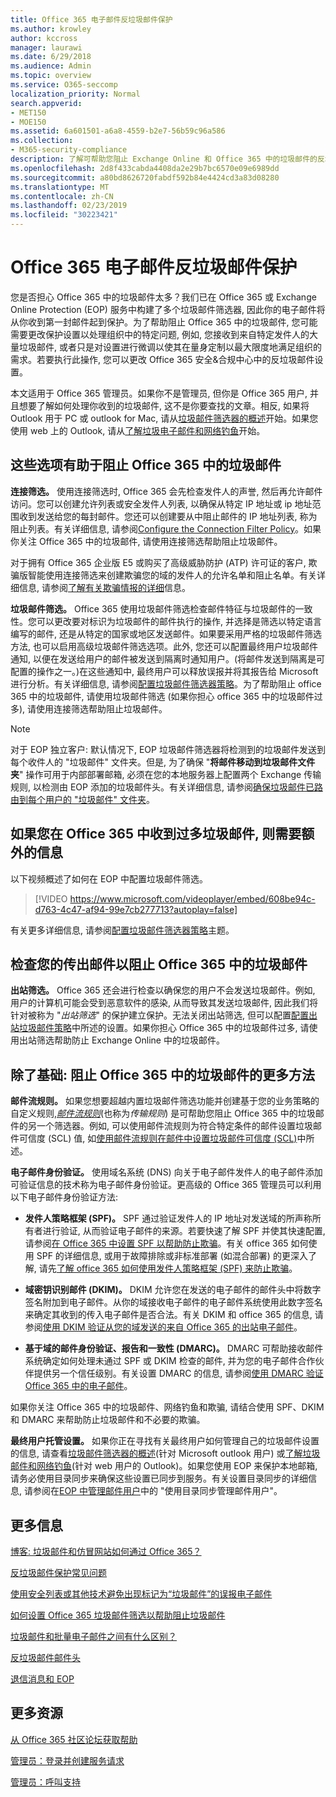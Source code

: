 ```yaml
---
title: Office 365 电子邮件反垃圾邮件保护
ms.author: krowley
author: kccross
manager: laurawi
ms.date: 6/29/2018
ms.audience: Admin
ms.topic: overview
ms.service: O365-seccomp
localization_priority: Normal
search.appverid:
- MET150
- MOE150
ms.assetid: 6a601501-a6a8-4559-b2e7-56b59c96a586
ms.collection:
- M365-security-compliance
description: 了解可帮助您阻止 Exchange Online 和 Office 365 中的垃圾邮件的反垃圾邮件设置和筛选器。在 Office 365 中获取过多垃圾邮件？您可以自定义垃圾邮件筛选器和反垃圾邮件策略设置。
ms.openlocfilehash: 2d8f433cabda4408da2e29b7bc6570e09e6989dd
ms.sourcegitcommit: a80bd8626720fabdf592b84e4424cd3a83d08280
ms.translationtype: MT
ms.contentlocale: zh-CN
ms.lasthandoff: 02/23/2019
ms.locfileid: "30223421"
---
```

# <a name="office-365-email-anti-spam-protection"></a>Office 365 电子邮件反垃圾邮件保护

您是否担心 Office 365 中的垃圾邮件太多？我们已在 Office 365 或 Exchange Online Protection (EOP) 服务中构建了多个垃圾邮件筛选器, 因此你的电子邮件将从你收到第一封邮件起到保护。为了帮助阻止 Office 365 中的垃圾邮件, 您可能需要更改保护设置以处理组织中的特定问题, 例如, 您接收到来自特定发件人的大量垃圾邮件, 或者只是对设置进行微调以使其在量身定制以最大限度地满足组织的需求。若要执行此操作, 您可以更改 Office 365 安全&amp;合规中心中的反垃圾邮件设置。
  
本文适用于 Office 365 管理员。如果你不是管理员, 但你是 Office 365 用户, 并且想要了解如何处理你收到的垃圾邮件, 这不是你要查找的文章。相反, 如果将 Outlook 用于 PC 或 outlook for Mac, 请从[垃圾邮件筛选器的概述](https://support.office.com/article/5ae3ea8e-cf41-4fa0-b02a-3b96e21de089)开始。如果您使用 web 上的 Outlook, 请从[了解垃圾电子邮件和网络钓鱼](https://support.office.com/article/86c1d76f-4d5a-4967-9647-35665dc17c31)开始。
  
## <a name="these-options-help-you-prevent-spam-in-office-365"></a>这些选项有助于阻止 Office 365 中的垃圾邮件

 **连接筛选。** 使用连接筛选时, Office 365 会先检查发件人的声誉, 然后再允许邮件访问。您可以创建允许列表或安全发件人列表, 以确保从特定 IP 地址或 ip 地址范围收到发送给您的每封邮件。您还可以创建要从中阻止邮件的 IP 地址列表, 称为阻止列表。有关详细信息, 请参阅[Configure the Connection Filter Policy](https://technet.microsoft.com/library/jj200718%28v=exchg.150%29.aspx)。如果你关注 Office 365 中的垃圾邮件, 请使用连接筛选帮助阻止垃圾邮件。
  
对于拥有 Office 365 企业版 E5 或购买了高级威胁防护 (ATP) 许可证的客户, 欺骗版智能使用连接筛选来创建欺骗您的域的发件人的允许名单和阻止名单。有关详细信息, 请参阅[了解有关欺骗情报的详细](https://go.microsoft.com/fwlink/?LinkID=735009)信息。
  
 **垃圾邮件筛选。** Office 365 使用垃圾邮件筛选检查邮件特征与垃圾邮件的一致性。您可以更改要对标识为垃圾邮件的邮件执行的操作, 并选择是筛选以特定语言编写的邮件, 还是从特定的国家或地区发送邮件。如果要采用严格的垃圾邮件筛选方法, 也可以启用高级垃圾邮件筛选选项。此外, 您还可以配置最终用户垃圾邮件通知, 以便在发送给用户的邮件被发送到隔离时通知用户。(将邮件发送到隔离是可配置的操作之一。)在这些通知中, 最终用户可以释放误报并将其报告给 Microsoft 进行分析。有关详细信息, 请参阅[配置垃圾邮件筛选器策略](https://go.microsoft.com/fwlink/p/?LinkId=617147)。为了帮助阻止 office 365 中的垃圾邮件, 请使用垃圾邮件筛选 (如果你担心 office 365 中的垃圾邮件过多), 请使用连接筛选帮助阻止垃圾邮件。
  
> [!NOTE]
> 对于 EOP 独立客户: 默认情况下, EOP 垃圾邮件筛选器将检测到的垃圾邮件发送到每个收件人的 "垃圾邮件" 文件夹。但是, 为了确保 "**将邮件移动到垃圾邮件文件夹**" 操作可用于内部部署邮箱, 必须在您的本地服务器上配置两个 Exchange 传输规则, 以检测由 EOP 添加的垃圾邮件头。有关详细信息, 请参阅[确保垃圾邮件已路由到每个用户的 "垃圾邮件" 文件夹](https://technet.microsoft.com/library/jj837173%28v=exchg.150%29.aspx)。 
  
## <a name="extra-information-if-you-receive-too-much-spam-in-office-365"></a>如果您在 Office 365 中收到过多垃圾邮件, 则需要额外的信息

以下视频概述了如何在 EOP 中配置垃圾邮件筛选。
  
> [!VIDEO https://www.microsoft.com/videoplayer/embed/608be94c-d763-4c47-af94-99e7cb277713?autoplay=false]
  
有关更多详细信息, 请参阅[配置垃圾邮件筛选器策略](https://go.microsoft.com/fwlink/p/?LinkId=617147)主题。
  
## <a name="check-your-outgoing-messages-to-prevent-spam-in-office-365"></a>检查您的传出邮件以阻止 Office 365 中的垃圾邮件

 **出站筛选。** Office 365 还会进行检查以确保您的用户不会发送垃圾邮件。例如, 用户的计算机可能会受到恶意软件的感染, 从而导致其发送垃圾邮件, 因此我们将针对被称为 "*出站筛选*" 的保护建立保护。无法关闭出站筛选, 但可以配置[配置出站垃圾邮件策略](https://technet.microsoft.com/library/jj200737%28v=exchg.150%29.aspx)中所述的设置。如果你担心 Office 365 中的垃圾邮件过多, 请使用出站筛选帮助防止 Exchange Online 中的垃圾邮件。
  
## <a name="beyond-the-basics-more-ways-to-prevent-spam-in-office-365"></a>除了基础: 阻止 Office 365 中的垃圾邮件的更多方法

 **邮件流规则。** 如果您想要超越内置垃圾邮件筛选功能并创建基于您的业务策略的自定义规则,*[邮件流规则](https://technet.microsoft.com/library/jj919238%28v=exchg.150%29.aspx)*(也称为*传输规则*) 是可帮助您阻止 Office 365 中的垃圾邮件的另一个筛选器。例如, 可以使用邮件流规则为符合特定条件的邮件设置垃圾邮件可信度 (SCL) 值, 如[使用邮件流规则在邮件中设置垃圾邮件可信度 (SCL)](https://technet.microsoft.com/library/dn798345%28v=exchg.150%29.aspx)中所述。
  
 **电子邮件身份验证。** 使用域名系统 (DNS) 向关于电子邮件发件人的电子邮件添加可验证信息的技术称为电子邮件身份验证。更高级的 Office 365 管理员可以利用以下电子邮件身份验证方法:
  
- **发件人策略框架 (SPF)。** SPF 通过验证发件人的 IP 地址对发送域的所声称所有者进行验证, 从而验证电子邮件的来源。若要快速了解 SPF 并使其快速配置, 请参阅[在 Office 365 中设置 SPF 以帮助防止欺骗](https://technet.microsoft.com/library/dn789058%28v=exchg.150%29.aspx)。有关 office 365 如何使用 SPF 的详细信息, 或用于故障排除或非标准部署 (如混合部署) 的更深入了解, 请先[了解 office 365 如何使用发件人策略框架 (SPF) 来防止欺骗](https://technet.microsoft.com/library/mt712724%28v=exchg.150%29.aspx)。

- **域密钥识别邮件 (DKIM)。** DKIM 允许您在发送的电子邮件的邮件头中将数字签名附加到电子邮件。从你的域接收电子邮件的电子邮件系统使用此数字签名来确定其收到的传入电子邮件是否合法。有关 DKIM 和 office 365 的信息, 请参阅[使用 DKIM 验证从您的域发送的来自 Office 365 的出站电子邮件](https://technet.microsoft.com/library/mt695945%28v=exchg.150%29.aspx)。

- **基于域的邮件身份验证、报告和一致性 (DMARC)。** DMARC 可帮助接收邮件系统确定如何处理未通过 SPF 或 DKIM 检查的邮件, 并为您的电子邮件合作伙伴提供另一个信任级别。有关设置 DMARC 的信息, 请参阅[使用 DMARC 验证 Office 365 中的电子邮件](https://technet.microsoft.com/library/mt734386%28v=exchg.150%29.aspx)。

如果你关注 Office 365 中的垃圾邮件、网络钓鱼和欺骗, 请结合使用 SPF、DKIM 和 DMARC 来帮助防止垃圾邮件和不必要的欺骗。
  
 **最终用户托管设置。** 如果你正在寻找有关最终用户如何管理自己的垃圾邮件设置的信息, 请查看[垃圾邮件筛选器的概述](https://go.microsoft.com/fwlink/?LinkId=270065)(针对 Microsoft outlook 用户) 或[了解垃圾邮件和网络钓鱼](https://go.microsoft.com/fwlink/?LinkId=270068)(针对 web 用户的 Outlook)。如果您使用 EOP 来保护本地邮箱, 请务必使用目录同步来确保这些设置已同步到服务。有关设置目录同步的详细信息, 请参阅在[EOP 中管理邮件用户](https://technet.microsoft.com/library/dn636911%28v=exchg.150%29.aspx)中的 "使用目录同步管理邮件用户"。
  
## <a name="for-more-information"></a>更多信息

[博客: 垃圾邮件和仿冒网站如何通过 Office 365？](https://go.microsoft.com/fwlink/?LinkId=528179 )
  
[反垃圾邮件保护常见问题](https://technet.microsoft.com/library/jj937231%28v=exchg.150%29.aspx)
  
[使用安全列表或其他技术避免出现标记为“垃圾邮件”的误报电子邮件](prevent-email-from-being-marked-as-spam-0.md)
  
[如何设置 Office 365 垃圾邮件筛选以帮助阻止垃圾邮件](block-email-spam-to-prevent-false-negatives.md)
  
[垃圾邮件和批量电子邮件之间有什么区别？](https://technet.microsoft.com/library/dn720441%28v=exchg.150%29.aspx)
  
[反垃圾邮件邮件头](https://technet.microsoft.com/library/dn205071%28v=exchg.150%29.aspx)
  
[退信消息和 EOP](https://technet.microsoft.com/library/dn499795%28v=exchg.150%29.aspx)

## <a name="more-resources"></a>更多资源

[从 Office 365 社区论坛获取帮助](https://go.microsoft.com/fwlink/p/?LinkId=518605)
  
[管理员：登录并创建服务请求](https://go.microsoft.com/fwlink/p/?LinkId=519124)
  
[管理员：呼叫支持](https://go.microsoft.com/fwlink/p/?LinkID=518322)
